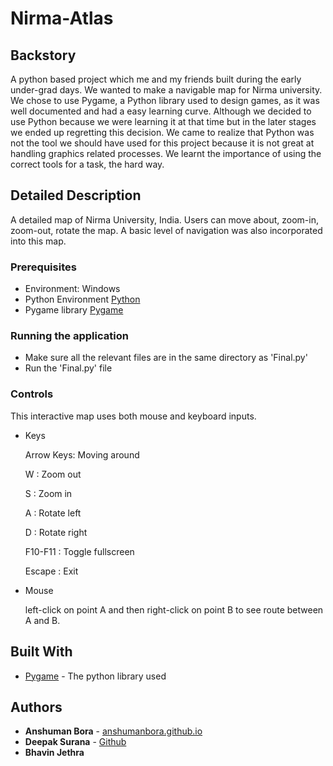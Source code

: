 # Nirma-Atlas

## Backstory

A python based project which me and my friends built during the early under-grad days. We wanted to make a navigable map for Nirma university. We chose to use Pygame, a Python library used to design games, as it was well documented and had a easy learning curve. Although we decided to use Python because we were learning it at that time but in the later stages we ended up regretting this decision. We came to realize that Python was not the tool we should have used for this project because it is not great at handling graphics related processes. We learnt the importance of using the correct tools for a task, the hard way.

## Detailed Description

A detailed map of Nirma University, India. Users can move about, zoom-in, zoom-out, rotate the map. A basic level of navigation was also incorporated into this map. 

### Prerequisites

* Environment: Windows
* Python Environment [Python](https://docs.python.org/3/)
* Pygame library [Pygame](https://www.pygame.org/docs/)

### Running the application

* Make sure all the relevant files are in the same directory as 'Final.py'
* Run the 'Final.py' file 

### Controls

This interactive map uses both mouse and keyboard inputs.

* Keys

  Arrow Keys: Moving around
  
  W : Zoom out
  
  S : Zoom in
  
  A : Rotate left
  
  D : Rotate right
  
  F10-F11 : Toggle fullscreen
  
  Escape : Exit

* Mouse

  left-click on point A and then right-click on point B to see route between A and B.

## Built With

* [Pygame](https://www.pygame.org/docs/) - The python library used


## Authors

* **Anshuman Bora** - [anshumanbora.github.io](https://anshumanbora.github.io)
* **Deepak Surana** - [Github](https://github.com/deepak18)
* **Bhavin Jethra** 



